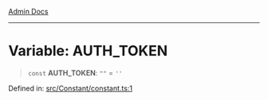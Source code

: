 [Admin Docs](/)

***

# Variable: AUTH\_TOKEN

> `const` **AUTH\_TOKEN**: `""` = `''`

Defined in: [src/Constant/constant.ts:1](https://github.com/PalisadoesFoundation/talawa-admin/blob/main/src/Constant/constant.ts#L1)
